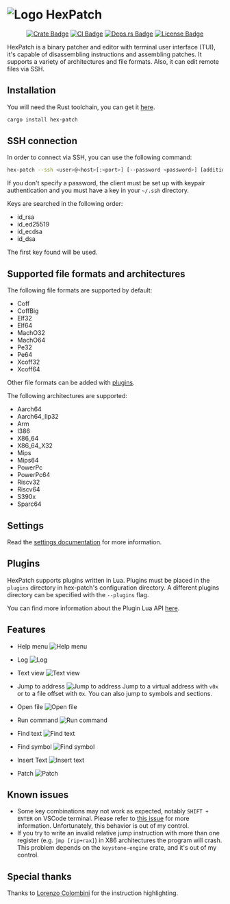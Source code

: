 # ![Logo](./assets/logo.svg) HexPatch

<div align=center>

[![Crate Badge]][Crate] [![CI Badge]][CI] [![Deps.rs Badge]][Deps.rs] [![License Badge]][License]

</div>

HexPatch is a binary patcher and editor with terminal user interface (TUI), it's capable of disassembling instructions and assembling patches.
It supports a variety of architectures and file formats.
Also, it can edit remote files via SSH.

## Installation

You will need the Rust toolchain, you can get it [here](https://www.rust-lang.org/tools/install).

```bash
cargo install hex-patch
```

## SSH connection

In order to connect via SSH, you can use the following command:

```bash
hex-patch --ssh <user>@<host>[:<port>] [--password <password>] [additional arguments]
```

If you don't specify a password, the client must be set up with keypair authentication and you must have a key in your `~/.ssh` directory.

Keys are searched in the following order:

- id_rsa
- id_ed25519
- id_ecdsa
- id_dsa

The first key found will be used.

## Supported file formats and architectures

The following file formats are supported by default:

- Coff
- CoffBig
- Elf32
- Elf64
- MachO32
- MachO64
- Pe32
- Pe64
- Xcoff32
- Xcoff64

Other file formats can be added with [plugins](#plugins).

The following architectures are supported:

- Aarch64
- Aarch64_Ilp32
- Arm
- I386
- X86_64
- X86_64_X32
- Mips
- Mips64
- PowerPc
- PowerPc64
- Riscv32
- Riscv64
- S390x
- Sparc64

## Settings

Read the [settings documentation](./SETTINGS.md) for more information.

## Plugins

HexPatch supports plugins written in Lua.
Plugins must be placed in the `plugins` directory in hex-patch's configuration directory.
A different plugins directory can be specified with the `--plugins` flag.

You can find more information about the Plugin Lua API [here](./PLUGIN_API.md).

## Features

- Help menu
    ![Help menu](./assets/help.png)

- Log
    ![Log](./assets/log.png)

- Text view
    ![Text view](./assets/text_view.png)

- Jump to address
    ![Jump to address](./assets/jump.png)
    Jump to a virtual address with `v0x` or to a file offset with `0x`. You can also jump to symbols and sections.

- Open file
    ![Open file](./assets/open.png)

- Run command
    ![Run command](./assets/run.png)

- Find text
    ![Find text](./assets/find_text.png)

- Find symbol
    ![Find symbol](./assets/find_symbol.png)

- Insert Text
    ![Insert text](./assets/text.png)

- Patch
    ![Patch](./assets/patch.png)

## Known issues

- Some key combinations may not work as expected, notably `SHIFT + ENTER` on VSCode terminal. Please refer to [this issue](https://github.com/crossterm-rs/crossterm/issues/685) for more information. Unfortunately, this behavior is out of my control.
- If you try to write an invalid relative jump instruction with more than one register (e.g. `jmp [rip+rax]`) in X86 architectures the program will crash. This problem depends on the `keystone-engine` crate, and it's out of my control.

## Special thanks

Thanks to [Lorenzo Colombini](https://github.com/Lorenzinco) for the instruction highlighting.

[Crate]: https://crates.io/crates/hex-patch
[Crate Badge]: https://img.shields.io/crates/v/hex-patch?logo=rust&style=flat-square&logoColor=E05D44&color=E05D44
[CI]: https://github.com/Etto48/HexPatch/actions/workflows/ci.yml
[CI Badge]: https://img.shields.io/github/actions/workflow/status/Etto48/HexPatch/ci.yml?style=flat-square&logo=github
[Deps.rs]: https://deps.rs/repo/github/Etto48/HexPatch
[Deps.rs Badge]: https://deps.rs/repo/github/Etto48/HexPatch/status.svg?style=flat-square
[License]: https://github.com/Etto48/HexPatch/blob/master/LICENSE
[License Badge]: https://img.shields.io/github/license/Etto48/HexPatch?style=flat-square&color=blue
